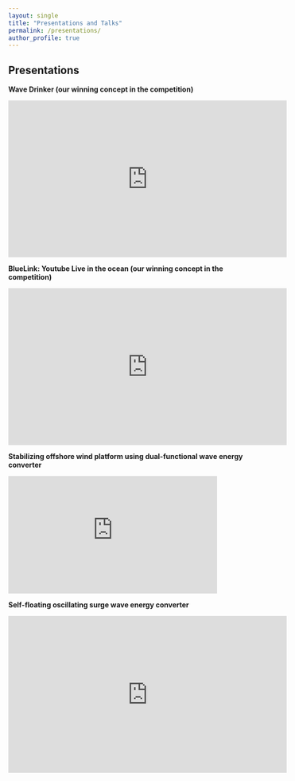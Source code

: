 ```yaml
---
layout: single
title: "Presentations and Talks"
permalink: /presentations/
author_profile: true
---
```


## Presentations

<!-- **Rapidly encoding generalizable dynamics in a Euclidean symmetric neural network**
<iframe width="560" height="315" src="https://www.youtube.com/watch?v=mHCFa8U9Xpw" frameborder="0" allow="accelerometer; autoplay; encrypted-media; gyroscope; picture-in-picture" allowfullscreen></iframe>

<br /> -->

**Wave Drinker (our winning concept in the competition)**
<iframe width="560" height="315" src="https://www.youtube.com/embed/v5HQfuyQW8k" frameborder="0" allow="accelerometer; autoplay; encrypted-media; gyroscope; picture-in-picture" allowfullscreen></iframe>

<br />

**BlueLink: Youtube Live in the ocean (our winning concept in the competition)**
<iframe width="560" height="315" src="https://www.youtube.com/embed/uhtcPQ0r0gs" frameborder="0" allow="accelerometer; autoplay; encrypted-media; gyroscope; picture-in-picture" allowfullscreen></iframe>

<br />

**Stabilizing offshore wind platform using dual-functional wave energy converter**
<iframe width="420" height="236" src="https://www.youtube.com/embed/ITkF6KThUOA" frameborder="0" allow="accelerometer; autoplay; encrypted-media; gyroscope; picture-in-picture" allowfullscreen></iframe>

<br />

**Self-floating oscillating surge wave energy converter**
<iframe width="560" height="315" src="https://www.youtube.com/embed/vJWN0vqg1Go" frameborder="0" allow="accelerometer; autoplay; encrypted-media; gyroscope; picture-in-picture" allowfullscreen></iframe>